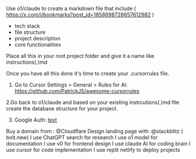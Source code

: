 

Use o1/claude to create a markdown file that include ( https://x.com/i/bookmarks?post_id=1858698728657612982 )

- tech stack  
- file structure 
- project description 
- core functionalities

Place all this in your root project folder and give it a name like instructions(.)md

Once you have all this done it's time to create your .cursorrules file. 


1. Go to Cursor Settings > General > Rules for AI:
https://github.com/PatrickJS/awesome-cursorrules

2.Go back to o1/claude and based on your existing instrcutions(.)md file create the database structure for your project.

3. Google Auth:
[text](https://x.com/forgebitz/status/1858616526540042521/photo/1)

Buy a domain from : @Cloudflare
Design landing page with :@stackblitz ( bolt.new)
I use ChatGPT search for research
I use o1 model for documentation
I use v0 for frontend design
I use claude AI for coding brain
I use cursor for code implementation
I use replit netlify to deploy projects